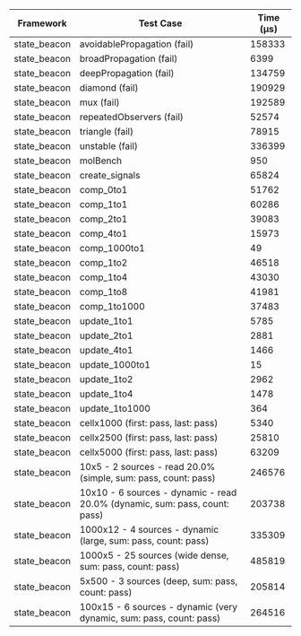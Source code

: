| Framework | Test Case | Time (μs) |
| --- | --- | --- |
| state_beacon | avoidablePropagation (fail) | 158333 |
| state_beacon | broadPropagation (fail) | 6399 |
| state_beacon | deepPropagation (fail) | 134759 |
| state_beacon | diamond (fail) | 190929 |
| state_beacon | mux (fail) | 192589 |
| state_beacon | repeatedObservers (fail) | 52574 |
| state_beacon | triangle (fail) | 78915 |
| state_beacon | unstable (fail) | 336399 |
| state_beacon | molBench | 950 |
| state_beacon | create_signals | 65824 |
| state_beacon | comp_0to1 | 51762 |
| state_beacon | comp_1to1 | 60286 |
| state_beacon | comp_2to1 | 39083 |
| state_beacon | comp_4to1 | 15973 |
| state_beacon | comp_1000to1 | 49 |
| state_beacon | comp_1to2 | 46518 |
| state_beacon | comp_1to4 | 43030 |
| state_beacon | comp_1to8 | 41981 |
| state_beacon | comp_1to1000 | 37483 |
| state_beacon | update_1to1 | 5785 |
| state_beacon | update_2to1 | 2881 |
| state_beacon | update_4to1 | 1466 |
| state_beacon | update_1000to1 | 15 |
| state_beacon | update_1to2 | 2962 |
| state_beacon | update_1to4 | 1478 |
| state_beacon | update_1to1000 | 364 |
| state_beacon | cellx1000 (first: pass, last: pass) | 5340 |
| state_beacon | cellx2500 (first: pass, last: pass) | 25810 |
| state_beacon | cellx5000 (first: pass, last: pass) | 63209 |
| state_beacon | 10x5 - 2 sources - read 20.0% (simple, sum: pass, count: pass) | 246576 |
| state_beacon | 10x10 - 6 sources - dynamic - read 20.0% (dynamic, sum: pass, count: pass) | 203738 |
| state_beacon | 1000x12 - 4 sources - dynamic (large, sum: pass, count: pass) | 335309 |
| state_beacon | 1000x5 - 25 sources (wide dense, sum: pass, count: pass) | 485819 |
| state_beacon | 5x500 - 3 sources (deep, sum: pass, count: pass) | 205814 |
| state_beacon | 100x15 - 6 sources - dynamic (very dynamic, sum: pass, count: pass) | 264516 |
